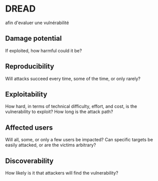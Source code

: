 # DREAD

afin d'evaluer une vulnérabilité

## Damage potential

If exploited, how harmful could it be?

## Reproducibility

Will attacks succeed every time, some of the time, or only rarely?

## Exploitability

How hard, in terms of technical difficulty, effort, and cost, is the vulnerability to exploit? How long is the attack path?

## Affected users

Will all, some, or only a few users be impacted? Can specific targets be
easily attacked, or are the victims arbitrary?

## Discoverability

How likely is it that attackers will find the vulnerability?